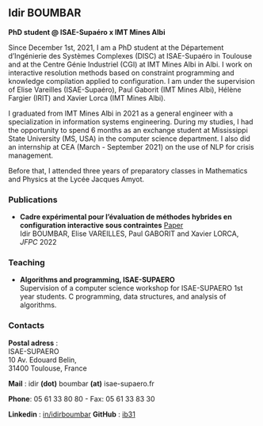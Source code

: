 ## Idir BOUMBAR

**PhD student @ ISAE-Supaéro x IMT Mines Albi**

Since December 1st, 2021, I am a PhD student at the Département d’Ingénierie des Systèmes Complexes (DISC) at ISAE-Supaéro in Toulouse and at the Centre Génie Industriel (CGI) at IMT Mines Albi in Albi. I work on interactive resolution methods based on constraint programming and knowledge compilation applied to configuration. I am under the supervision of Elise Vareilles (ISAE-Supaéro), Paul Gaborit (IMT Mines Albi), Hélène Fargier (IRIT) and Xavier Lorca (IMT Mines Albi).

I graduated from IMT Mines Albi in 2021 as a general engineer with a specialization in information systems engineering. During my studies, I had the opportunity to spend 6 months as an exchange student at Mississippi State University (MS, USA) in the computer science department. I also did an internship at CEA (March - September 2021) on the use of NLP for crisis management.

Before that, I attended three years of preparatory classes in Mathematics and Physics at the Lycée Jacques Amyot.

### Publications

- **Cadre expérimental pour l’évaluation de méthodes hybrides en
configuration interactive sous contraintes** [Paper]([url](https://ci.mines-stetienne.fr/pfia2022/conferences/jfpc/actes.pdf))  
Idir BOUMBAR, Elise VAREILLES, Paul GABORIT and Xavier LORCA, *JFPC* 2022

### Teaching

- **Algorithms and programming, ISAE-SUPAERO**  
Supervision of a computer science workshop for ISAE-SUPAERO 1st year students. C programming, data structures, and analysis of algorithms.

### Contacts

**Postal adress** :  
ISAE-SUPAERO  
10 Av. Edouard Belin,  
31400 Toulouse, France

**Mail** : idir **(dot)** boumbar **(at)** isae-supaero.fr

**Phone**: 05 61 33 80 80 - Fax: 05 61 33 83 30

**Linkedin** : [in/idirboumbar](https://www.linkedin.com/in/idirboumbar/)
**GitHub** : [ib31](https://github.com/ib31)
